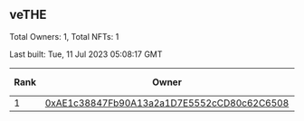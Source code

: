 ## veTHE

Total Owners: 1, Total NFTs: 1

Last built: Tue, 11 Jul 2023 05:08:17 GMT

| Rank | Owner | Voting Power | Influence | NFTs Id |
| --- | --- | --- | --- | --- |
  | 1 | [0xAE1c38847Fb90A13a2a1D7E5552cCD80c62C6508](https://debank.com/profile/0xAE1c38847Fb90A13a2a1D7E5552cCD80c62C6508?chain=bsc) | 2,441,729.596 | 4.14366% | 1 |